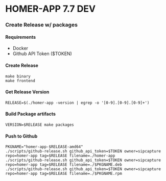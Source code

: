 # HOMER-APP 7.7 DEV


### Create Release w/ packages

#### Requirements
* Docker
* Github API Token ($TOKEN)

#### Create Release
```
make binary
make frontend
```
#### Get Release Version
```
RELEASE=$(./homer-app -version | egrep -o '[0-9].[0-9].[0-9]+')
```
#### Build Package artifacts
```
VERSION=$RELEASE make packages
```

#### Push to Github
```
PKGNAME="homer-app-$RELEASE-amd64"
./scripts/github-release.sh github_api_token=$TOKEN owner=sipcapture repo=homer-app tag=$RELEASE filename=./homer-app
./scripts/github-release.sh github_api_token=$TOKEN owner=sipcapture repo=homer-app tag=$RELEASE filename=./$PKGNAME.deb
./scripts/github-release.sh github_api_token=$TOKEN owner=sipcapture repo=homer-app tag=$RELEASE filename=./$PKGNAME.rpm
```


